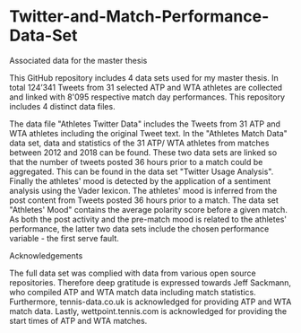 # Twitter-and-Match-Performance-Data-Set
Associated data for the master thesis

This GitHub repository includes 4 data sets used for my master thesis. In total 124’341 Tweets from 31 selected ATP and WTA athletes are collected and linked with 8'095 respective match day performances. This repository includes 4 distinct data files.

The data file "Athletes Twitter Data" includes the Tweets from 31 ATP and WTA athletes including the original Tweet text.
In the "Athletes Match Data" data set, data and statistics of the 31 ATP/ WTA athletes from matches between 2012 and 2018 can be found. These two data sets are linked so that the number of tweets posted 36 hours prior to a match could be aggregated. This can be found in the data set "Twitter Usage Analysis". Finally the athletes' mood is detected by the application of a sentiment analysis using the Vader lexicon. The athletes' mood is inferred from the post content from Tweets posted 36 hours prior to a match. The data set "Athletes' Mood" contains the average polarity score before a given match. As both the post activity and the pre-match mood is related to the athletes' performance, the latter two data sets include the chosen performance variable - the first serve fault.

Acknowledgements

The full data set was complied with data from various open source repositories. Therefore deep gratitude is expressed towards Jeff Sackmann, who compiled ATP and WTA match data including match statistics. Furthermore, tennis-data.co.uk is acknowledged for providing ATP and WTA match data. Lastly, wettpoint.tennis.com is acknowledged for providing the start times of ATP and WTA matches.
